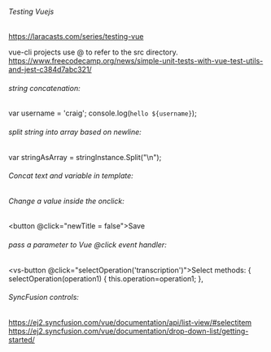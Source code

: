 ###### Testing Vuejs
https://laracasts.com/series/testing-vue

vue-cli projects use @ to refer to the src directory.
https://www.freecodecamp.org/news/simple-unit-tests-with-vue-test-utils-and-jest-c384d7abc321/

###### string concatenation:
var username = 'craig';
console.log(`hello ${username}`);

###### split string into array based on newline:
var stringAsArray = stringInstance.Split("\n");

###### Concat text and variable in template:
<vs-list-item :subtitle="data[id].invoiceData.tasks[0].pricePerHour + ' USD'"/>

###### Change a value inside the onclick:
<button @click="newTitle = false">Save</button>
<script type="text/javascript">
  data :{
      newTitle : true
  }
</script>

###### pass a parameter to Vue @click event handler:
<vs-button @click="selectOperation('transcription')">Select</vs-button>
methods: 
{ 
  selectOperation(operation1)
  {
    this.operation=operation1;
  },

###### SyncFusion controls:
https://ej2.syncfusion.com/vue/documentation/api/list-view/#selectitem  
https://ej2.syncfusion.com/vue/documentation/drop-down-list/getting-started/